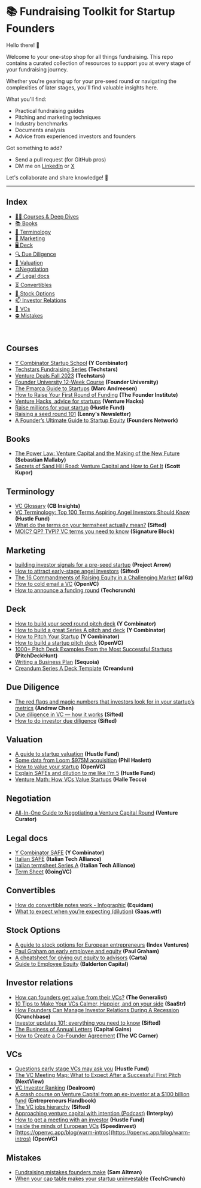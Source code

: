 # 📚 Fundraising Toolkit for Startup Founders

Hello there! 👋

Welcome to your one-stop shop for all things fundraising. This repo contains a curated collection of resources to support you at every stage of your fundraising journey.

Whether you're gearing up for your pre-seed round or navigating the complexities of later stages, you'll find valuable insights here.

What you'll find:

* Practical fundraising guides
* Pitching and marketing techniques
* Industry benchmarks
* Documents analysis
* Advice from experienced investors and founders

Got something to add? 

* Send a pull request (for GitHub pros)
* DM me on [LinkedIn](https://www.linkedin.com/in/edoardo-reggiani/) or [X](https://twitter.com/EdoardoReggiani)

Let's collaborate and share knowledge! 🚀

---

## Index

- [👩‍🏫 Courses & Deep Dives](#courses)
- [📚 Books](#books)
- [💬 Terminology](#terminology)
- [📢 Marketing](#marketing)
- [🖥️ Deck](#deck)
- [🔍 Due Diligence](#due-diligence)
- [💸 Valuation](#valuation)
- [⚖️Negotiation](#negotiation)
- [🖋️ Legal docs](#legal-docs)
- [⏳ Convertibles](#convertibles)
- [🤑 Stock Options](#stock-options)
- [📫 Investor Relations](#investor-relations)
- [🦄 VCs](#vcs)
- [⛔ Mistakes](#mistakes)

&nbsp;
&nbsp;
## Courses
* [Y Combinator Startup School](https://www.startupschool.org/) **(Y Combinator)**
* [Techstars Fundraising Series](https://accelerate.techstars.com/fundraising-series) **(Techstars)**
* [Venture Deals Fall 2023](https://venturedeals.techstars.com/courses/venture-deals-Fall-2023) **(Techstars)**
* [Founder University 12-Week Course](https://www.founder.university/) **(Founder University)**
* [The Pmarca Guide to Startups](https://fictivekin.github.io/pmarchive-jekyll//index.html#guide-to-startups) **(Marc Andreesen)**
* [How to Raise Your First Round of Funding](https://fi.co/first-startup-funding) **(The Founder Institute)**
* [Venture Hacks, advice for startups](https://venturehacks.com/archives#top-posts) **(Venture Hacks)**
* [Raise millions for your startup](https://letsgo.hustlefund.vc/raise-millions) **(Hustle Fund)**
* [Raising a seed round 101](https://www.lennysnewsletter.com/p/raising-a-seed-round-101) **(Lenny's Newsletter)**
* [A Founder’s Ultimate Guide to Startup Equity](https://foundersnetwork.com/blog/startup-equity/) **(Founders Network)**

## Books
* [The Power Law: Venture Capital and the Making of the New Future](https://www.goodreads.com/book/show/58009109-the-power-law) **(Sebastian Mallaby)**
* [Secrets of Sand Hill Road: Venture Capital and How to Get It](https://www.goodreads.com/book/show/42348376-secrets-of-sand-hill-road) **(Scott Kupor)**

## Terminology
* [VC Glossary](https://www.cbinsights.com/research-vc-glossary-index) **(CB Insights)**
* [VC Terminology: Top 100 Terms Aspiring Angel Investors Should Know](https://www.hustlefund.vc/post/vc-terminology) **(Hustle Fund)**
* [What do the terms on your termsheet actually mean?](https://sifted.eu/articles/details-term-sheet-actually-mean/) **(Sifted)**
* [MOIC? QP? TVPI? VC terms you need to know](https://www.linkedin.com/pulse/moic-qp-tvpi-ryan-hoover-abhze/) **(Signature Block)**

## Marketing
* [building investor signals for a pre-seed startup](https://projectarrow.substack.com/p/building-pre-seed-signals-for-your) **(Project Arrow)**
* [How to attract early-stage angel investors](https://sifted.eu/articles/how-to-attract-early-stage-angel-investors) **(Sifted)**
* [The 16 Commandments of Raising Equity in a Challenging Market](https://a16z.com/2023/05/02/the-16-commandments-of-raising-equity-in-a-challenging-market/) **(a16z)**
* [How to cold email a VC](https://openvc.app/blog/how-to-cold-email-vc) **(OpenVC)**
* [How to announce a funding round](https://techcrunch.com/2017/09/23/how-to-announce-a-funding-round/) **(Techcrunch)**

## Deck
* [How to build your seed round pitch deck](https://www.ycombinator.com/library/2u-how-to-build-your-seed-round-pitch-deck) **(Y Combinator)**
* [How to build a great Series A pitch and deck](https://www.ycombinator.com/library/8d-how-to-build-a-great-series-a-pitch-and-deck) **(Y Combinator)**
* [How to Pitch Your Startup](https://www.ycombinator.com/library/6q-how-to-pitch-your-startup) **(Y Combinator)**
* [How to build a startup pitch deck](https://openvc.app/blog/startup-pitch-deck) **(OpenVC)**
* [1000+ Pitch Deck Examples From the Most Successful Startups](https://www.pitchdeckhunt.com/) **(PitchDeckHunt)**
* [Writing a Business Plan](https://articles.sequoiacap.com/writing-a-business-plan) **(Sequoia)**
* [Creandum Series A Deck Template](https://blog.creandum.com/creandum-series-a-deck-template-21a6df9c1ac4) **(Creandum)**

## Due Diligence
* [The red flags and magic numbers that investors look for in your startup’s metrics](https://andrewchen.com/investor-metrics-deck/) **(Andrew Chen)**
* [Due diligence in VC — how it works](https://sifted.eu/articles/due-diligence-how-it-works) **(Sifted)**
* [How to do investor due diligence](https://sifted.eu/articles/how-to-do-due-diligence-on-your-investors) **(Sifted)**

## Valuation
* [A guide to startup valuation](https://www.hustlefund.vc/post/startup-valuation-guide) **(Hustle Fund)**
* [Some data from Loom $975M acquisition](https://www.linkedin.com/feed/update/urn:li:activity:7118308684660645888/) **(Phil Haslett)**
* [How to value your startup](https://openvc.app/blog/how-to-value-a-startup) **(OpenVC)**
* [Explain SAFEs and dilution to me like I’m 5](https://www.hustlefund.vc/blog-posts-founders/explain-safes-and-dilution-to-me-like-im-5) **(Hustle Fund)**
* [Venture Math: How VCs Value Startups](https://www.halletecco.com/blog/vc-math) **(Halle Tecco)**

## Negotiation
* [All-In-One Guide to Negotiating a Venture Capital Round](https://theventurecrew.substack.com/p/how-to-negotiate-a-vc-funding-round) **(Venture Curator)**

## Legal docs
* [Y Combinator SAFE](https://www.ycombinator.com/documents) **(Y Combinator)**
* [Italian SAFE](https://www.italiantechalliance.com/risorse) **(Italian Tech Alliance)**
* [Italian termsheet Series A](https://www.italiantechalliance.com/risorse) **(Italian Tech Alliance)**
* [Term Sheet](https://www.goingvc.com/categories/term-sheets) **(GoingVC)**

## Convertibles
* [How do convertible notes work - Infographic](https://www.equidam.com/how-do-convertible-notes-work-infographic/) **(Equidam)**
* [What to expect when you’re expecting (dilution)](https://www.saas.wtf/p/expect-youre-expecting-dilution) **(Saas.wtf)**

## Stock Options
* [A guide to stock options for European entrepreneurs](https://www.indexventures.com/rewardingtalent/handbook) **(Index Ventures)**
* [Paul Graham on early employee and equity](https://twitter.com/paulg/status/1646465300144041989) **(Paul Graham)**
* [A cheatsheet for giving out equity to advisors](https://www.linkedin.com/posts/peterjameswalker_cartadata-advisors-equity-activity-7108494985343221761-Ni5q) **(Carta)**
* [Guide to Employee Equity](https://d386vao439c5lr.cloudfront.net/prod/media/2018/07/04132203/Balderton-Essential-Guide-to-Employee-Equity-2017.pdf) **(Balderton Capital)**

## Investor relations
* [How can founders get value from their VCs?](https://thegeneralist.substack.com/p/braintrust-3) **(The Generalist)**
* [10 Tips to Make Your VCs Calmer, Happier, and on your side](https://www.saastr.com/10-tips-to-make-your-vcs-calmer-happier-and-on-your-side) **(SaaStr)**
* [How Founders Can Manage Investor Relations During A Recession](https://news.crunchbase.com/startups/founders-investor-relations-recession-ripple-cohen) **(Crunchbase)**
* [Investor updates 101: everything you need to know](https://sifted.eu/articles/investor-updates-101) **(Sifted)**
* [The Business of Annual Letters](https://capitalgains.thediff.co/p/annual-letters/) **(Capital Gains)**
* [How to Create a Co-Founder Agreement](https://thevccorner.substack.com/p/how-to-create-a-co-founder-agreement) **(The VC Corner)**

## VCs
* [Questions early stage VCs may ask you](https://docs.google.com/document/d/1qjKBJtF0iKmJG_4IYx7qHlDNmHoGQKKTw9ab6LsVTbI/edit) **(Hustle Fund)**
* [The VC Meeting Map: What to Expect After a Successful First Pitch](https://nextview.vc/blog/vc-meeting-map-what-to-expect-successful-pitch) **(NextView)**
* [VC Investor Ranking](https://dealroom.co/guides/vc-investor-ranking) **(Dealroom)**
* [A crash course on Venture Capital from an ex-investor at a $100 billion fund](https://entrepreneurshandbook.co/a-crash-course-on-venture-capital-from-an-ex-investor-at-a-100-billion-fund-8effbac9062) **(Entrepreneurs Handbook)**
* [The VC jobs hierarchy](https://sifted.eu/articles/what-every-job-role-in-a-vc-firm-actually-entails) **(Sifted)**
* [Approaching venture capital with intention (Podcast)](https://www.interplay.vc/podcast/approaching-venture-capital-with-intention-seth-levine-foundry) **(Interplay)**
* [How to get a meeting with an investor](https://www.hustlefund.vc/blog-posts-founders/how-to-get-a-meeting-with-an-investor) **(Hustle Fund)**
* [Inside the minds of European VCs](https://my.visme.co/view/016mp816-inside-the-minds-of-european-vcs-speedinvest) **(Speedinvest)**
* [https://openvc.app/blog/warm-intros](https://openvc.app/blog/warm-intros) **(OpenVC)**

## Mistakes
* [Fundraising mistakes founders make](https://blog.samaltman.com/fundraising-mistakes-founder-make) **(Sam Altman)**
* [When your cap table makes your startup uninvestable](https://techcrunch.com/2024/03/04/poison-pill-cap-table/) **(TechCrunch)**
